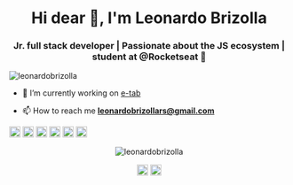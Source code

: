 <h1 align="center">Hi dear 👋, I'm Leonardo Brizolla</h1>
<h3 align="center">Jr. full stack developer | Passionate about the JS ecosystem | student at @Rocketseat 🚀</h3>
<p align="left"> <img src="https://komarev.com/ghpvc/?username=leonardobrizolla" alt="leonardobrizolla" /> </p>

- 🔭 I’m currently working on [e-tab](https://e-tab.com.br)

<!-- - 👨‍💻 All of my projects are available at [name](https://name.net.br) -->

- 📫 How to reach me **leonardobrizollars@gmail.com**

<p align="left">
<img src="https://devicons.github.io/devicon/devicon.git/icons/react/react-original-wordmark.svg" alt="react" width="20" height="20"/>
<img src="https://devicons.github.io/devicon/devicon.git/icons/css3/css3-original-wordmark.svg" alt="css3"  width="20" height="20"/>
<img src="https://devicons.github.io/devicon/devicon.git/icons/html5/html5-original-wordmark.svg" alt="html5"  width="20" height="20"/>
<img src="https://devicons.github.io/devicon/devicon.git/icons/javascript/javascript-original.svg" alt="javascript" width="20" height="20"/>
<img src="https://devicons.github.io/devicon/devicon.git/icons/postgresql/postgresql-original-wordmark.svg" alt="postgresql" width="20" height="20"/>
<img src="https://devicons.github.io/devicon/devicon.git/icons/nodejs/nodejs-original.svg" alt="nodejs" width="20" height="20"/></p><p align="center">
<img src="https://github-readme-stats.vercel.app/api?username=leonardobrizolla&show_icons=true" alt="leonardobrizolla"/>
</p>

<p align="center">
<a href="https://twitter.com/leobrizaa" target="blank"><img align="center" src="https://cdn.jsdelivr.net/npm/simple-icons@3.0.1/icons/twitter.svg" alt="leonardobrizolla" height="20" width="20" /></a>
<a href="https://linkedin.com/in/leonardo-brizolla" target="blank"><img align="center" src="https://cdn.jsdelivr.net/npm/simple-icons@3.0.1/icons/linkedin.svg" alt="leonardobrizolla" height="20" width="20" /></a>

<!--
**LeonardoBrizolla/LeonardoBrizolla** is a ✨ _special_ ✨ repository because its `README.md` (this file) appears on your GitHub profile.

Here are some ideas to get you started:

- 🔭 I’m currently working on ...
- 🌱 I’m currently learning ...
- 👯 I’m looking to collaborate on ...
- 🤔 I’m looking for help with ...
- 💬 Ask me about ...
- 📫 How to reach me: ...
- 😄 Pronouns: ...
- ⚡ Fun fact: ...
-->
